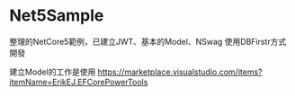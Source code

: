 # Net5Sample

整理的NetCore5範例，已建立JWT、基本的Model、NSwag
使用DBFirstr方式開發

建立Model的工作是使用
https://marketplace.visualstudio.com/items?itemName=ErikEJ.EFCorePowerTools
